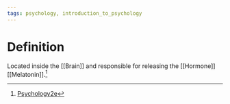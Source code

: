 ```yaml
---
tags: psychology, introduction_to_psychology
---
```


# Definition

Located inside the [[Brain]] and responsible for releasing the [[Hormone]] [[Melatonin]].[^1]

[^1]: [Psychology2e](zotero://open-pdf/library/items/SSTBV7L5?page=123)